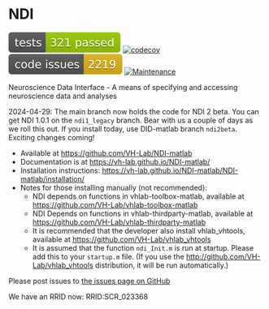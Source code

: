# NDI
[![MATLAB Tests](.github/badges/tests.svg)](https://github.com/VH-Lab/NDI-matlab/actions/workflows/run_tests.yml)
[![codecov](https://codecov.io/gh/VH-Lab/NDI-matlab/branch/main/graph/badge.svg?token=5K3PA9KOT9)](https://codecov.io/gh/VH-Lab/NDI-matlab)
[![MATLAB Code Issues](.github/badges/code_issues.svg)](https://github.com/VH-Lab/NDI-matlab/security/code-scanning)
[![Maintenance](https://img.shields.io/badge/Maintained%3F-yes-green.svg)](https://gitHub.com/VH-Lab/NDI-matlab/graphs/commit-activity)

Neuroscience Data Interface - A means of specifying and accessing neuroscience data and analyses

2024-04-29: The main branch now holds the code for NDI 2 beta. You can get NDI 1.0.1 on the `ndi1_legacy` branch. Bear with us a couple of days as we roll this out. If you install today, use DID-matlab branch `ndi2beta`. Exciting changes coming!

- Available at https://github.com/VH-Lab/NDI-matlab
- Documentation is at https://vh-lab.github.io/NDI-matlab/
- Installation instructions: https://vh-lab.github.io/NDI-matlab/NDI-matlab/installation/
- Notes for those installing manually (not recommended): 
  - NDI depends on functions in vhlab-toolbox-matlab, available at https://github.com/VH-Lab/vhlab-toolbox-matlab
  - NDI Depends on functions in vhlab-thirdparty-matlab, available at https://github.com/VH-Lab/vhlab-thirdparty-matlab
  - It is recommended that the developer also install vhlab_vhtools, available at https://github.com/VH-Lab/vhlab_vhtools
  - It is assumed that the function `ndi_Init.m` is run at startup. Please add this to your `startup.m` file. (If you use the http://github.com/VH-Lab/vhlab_vhtools distribution, it will be run automatically.)

Please post issues to [the issues page on GitHub](https://github.com/VH-Lab/NDI-matlab/issues)

We have an RRID now: RRID:SCR_023368
